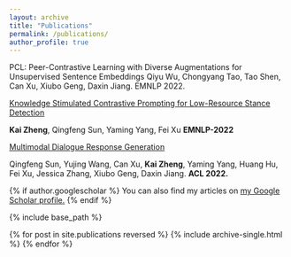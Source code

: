 ```yaml
---
layout: archive
title: "Publications"
permalink: /publications/
author_profile: true
---
```


PCL: Peer-Contrastive Learning with Diverse Augmentations for Unsupervised Sentence Embeddings
Qiyu Wu, Chongyang Tao, Tao Shen, Can Xu, Xiubo Geng, Daxin Jiang. EMNLP 2022.

[Knowledge Stimulated Contrastive Prompting for Low-Resource Stance Detection](https://aclanthology.org/2022.findings-emnlp.83/)

**Kai Zheng**, Qingfeng Sun, Yaming Yang, Fei Xu
**EMNLP-2022**

[Multimodal Dialogue Response Generation](https://arxiv.org/abs/2110.08515)

Qingfeng Sun, Yujing Wang, Can Xu, **Kai Zheng**, Yaming Yang, Huang Hu, Fei Xu, Jessica Zhang, Xiubo Geng, Daxin Jiang. **ACL 2022.**

{% if author.googlescholar %}
  You can also find my articles on <u><a href="{{author.googlescholar}}">my Google Scholar profile</a>.</u>
{% endif %}

{% include base_path %}

{% for post in site.publications reversed %}
  {% include archive-single.html %}
{% endfor %}
